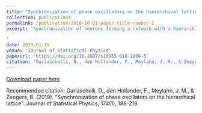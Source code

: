```yaml
---
title: "Synchronization of phase oscillators on the hierarchical lattice"
collection: publications
permalink: /publication/2010-10-01-paper-title-number-2
excerpt: 'Synchronization of neurons forming a network with a hierarchical structure is essential for the brain to be able to function optimally. In this paper we study synchronization of phase oscillators on the most basic example of such a network, namely, the hierarchical lattice. Each site of the lattice carries an oscillator that is subject to noise. Pairs of oscillators interact with each other at a strength that depends on their hierarchical distance, modulated by a sequence of interaction parameters. We look at block averages of the oscillators on successive hierarchical scales, which we think of as block communities. In the limit as the number of oscillators per community tends to infinity, referred to as the hierarchical mean-field limit, we find a separation of time scales, i.e., each block community behaves like a single oscillator evolving on its own time scale. We argue that the evolution of the block communities is given by a renormalized mean-field noisy Kuramoto equation, with a synchronization level that depends on the hierarchical scale of the block community. We find three universality classes for the synchronization levels on successive hierarchical scales, characterized in terms of the sequence of interaction parameters. What makes our model specifically challenging is the non-linearity of the interaction between the oscillators. The main results of our paper therefore come in three parts: (I) a conjecture about the nature of the renormalisation transformation connecting successive hierarchical scales; (II) a truncation approximation that leads to a simplified renormalization transformation; (III) a rigorous analysis of the simplified renormalization transformation. We provide compelling arguments in support of (I) and (II), but a full verification remains an open problem.

'
date: 2019-01-15
venue: 'Journal of Statistical Physics'
paperurl: 'https://doi.org/10.1007/s10955-018-2208-5'
citation: 'Garlaschelli, D., den Hollander, F., Meylahn, J. M., & Zeegers, B. (2019). &quot;Synchronization of phase oscillators on the hierarchical lattice.&quot; <i>Journal of Statistical Physics </i>. 174(1), 188-218.'
---
```


[Download paper here](https://doi.org/10.1007/s10955-018-2208-5)

Recommended citation: Garlaschelli, D., den Hollander, F., Meylahn, J. M., & Zeegers, B. (2019). "Synchronization of phase oscillators on the hierarchical lattice". Journal of Statistical Physics, 174(1), 188-218.
